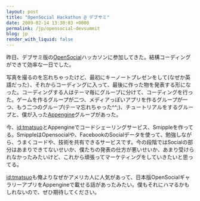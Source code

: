 ```yaml
---
layout: post
title: "OpenSocial Hackathon @ デブサミ"
date: 2009-02-14 13:30:03 +0000
permalink: /jp/opensocial-devsummit
blog: jp
render_with_liquid: false
---
```


<p>昨日、デブサミ版の<a href="http://www.opensocial.org/">OpenSocial</a>ハッカソンに参加してきた。結構コーディングができて効率な一日でした。</p>

<p>写真を撮るのを忘れちゃったけど、最初にキーノートプレゼンをして(なぜか英語だった）、それからコーディングに入って、最後に作った物を発表する形になった。コーディングする人はテーマ毎にグループに分けて、コーディングを行った。ゲームを作るグループが二つ、メディアっぽいアプリを作るグループが一つ、もう二つのグループ(テーマ忘れちゃった^^;)、チュートリアルをするグループと、僕が入った<a href="http://code.google.com/intl/ja/appengine/">Appengine</a>グループがあった。</p>

<p>今、<a href="http://twitter.com/tmatsuo">id:tmatsuo</a>とAppengineでコードシェーリングサービス、Smippleを作ってる。SmippleはOpensocialや、FacebookのSocialデータを使って、勉強しながら、うまくコードや、技術を共有できるサービスです。今の段階ではSocialの部分はあまりできてないせいか、僕たちの発表の仕方が悪いせいか、あまり受けられなかったみたいけど、これから頑張ってマーケティングをしていきたいと思ってる。</p>

<p><a href="http://twitter.com/tmatsuo">id:tmatsuo</a>も俺よりなぜかアメリカ人に人気があって、日本版OpenSocialギャラリーアプリをAppengineで載せる話があったみたい。僕もそれにハマるかもしれないので、ぜひ期待してください。</p>
<div class="sharethis">
        <script type="text/javascript" language="javascript">
          SHARETHIS.addEntry( {
            title : 'OpenSocial Hackathon @ デブサミ',
              url   : 'http://www.ianlewis.org/jp/opensocial-devsummit'}, 
            { button: true }
          ) ;
        </script></div>

